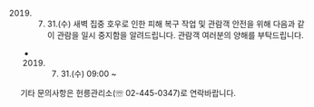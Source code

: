 2019. 7. 31.(수) 새벽 집중 호우로 인한 피해 복구 작업 및 관람객 안전을 위해 다음과 같이 관람을 일시 중지함을 알려드립니다. 관람객 여러분의 양해를 부탁드립니다.
- 2019. 7. 31.(수) 09:00 ~

기타 문의사항은 헌릉관리소(☏ 02-445-0347)로 연락바랍니다.